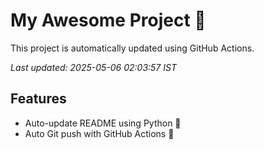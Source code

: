 # My Awesome Project 🚀

This project is automatically updated using GitHub Actions.

_Last updated: 2025-05-06 02:03:57 IST_

## Features
- Auto-update README using Python 🐍
- Auto Git push with GitHub Actions 🤖
